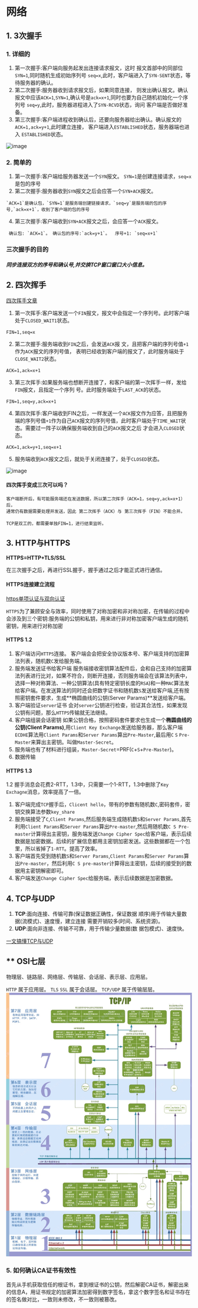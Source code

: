 # 网络
## 1. 3次握手
### 1. 详细的
1. 第一次握手:客户端向服务起发出连接请求报文，这时
报文首部中的同部位`SYN=1`,同时随机生成初始序列号 `seq=x`,此时，客户端进入了`SYN-SENT`状态，等待服务器的确认。
2. 第二次握手:服务器收到请求报文后，如果同意连接， 则发出确认报文。确认报文中应该`ACK=1`,`SYN=1`,确认号是`ack=x+1`,同时也要为自己随机初始化一个序列号
`seq=y`,此时，服务器进程进入了`SYN-RCVD`状态，询问 客户端是否做好准备。
3. 第三次握手:客户端进程收到确认后，还要向服务器给出确认。确认报文的`ACK=1,ack=y+1`,此时建立连接， 客户端进入`ESTABLISHED`状态，服务器端也进入 `ESTABLISHED`状态。

![image](https://user-images.githubusercontent.com/16182908/199427891-8404aee7-2daf-4b1e-a276-9c9e82da0103.png)

### 2. 简单的
1. 第一次握手:客户端给服务器发送一个`SYN`报文。 `SYN=1`是创建连接请求，`seq=x`是包的序号
2. 第二次握手:服务器收到`SYN`报文之后会应答一个`SYN+ACK`报文。

```
`ACK=1`是确认包，`SYN=1`是服务端创建链接请求，`seq=y`是服务端的包的序号,`ack=x+1`，收到了客户端的包的序号
```
4. 第三次握手:客户端收到`SYN+ACK`报文之后，会应答一个`ACK`报文。

```
 确认包: `ACK=1`。 确认包的序号:`ack=y+1`。  序号+1: `seq=x+1`
 ```


### 三次握手的目的

##### 同步连接双方的**序号**和**确认号**,并交换**TCP窗口窗口大小信息**。


## 2. 四次挥手

[四次挥手文章](https://blog.csdn.net/xyxyxyxyxyxyx/article/details/126183958?spm=1001.2101.3001.6661.1&utm_medium=distribute.pc_relevant_t0.none-task-blog-2%7Edefault%7EYuanLiJiHua%7EPosition-1-126183958-blog-81612379.pc_relevant_3mothn_strategy_and_data_recovery&depth_1-utm_source=distribute.pc_relevant_t0.none-task-blog-2%7Edefault%7EYuanLiJiHua%7EPosition-1-126183958-blog-81612379.pc_relevant_3mothn_strategy_and_data_recovery&utm_relevant_index=1)

1. 第一次挥手:客户端发送一个`FIN`报文，报文中会指定一个序列号。此时客户端处于`CLOSED_WAIT1`状态。

```
FIN=1,seq=x
```
2. 第二次握手:服务端收到`FIN`之后，会发送`ACK`报 文，且把客户端的序列号值`+1`作为`ACK`报文的序列号值， 表明已经收到客户端的报文了，此时服务端处于 `CLOSE_WAIT2`状态。

```
ACK=1,ack=x+1
```
3. 第三次挥手:如果服务端也想断开连接了，和客户端的第一次挥手一样，发给`FIN`报文，且指定一个序列 号。此时服务端处于`LAST_ACK`的状态。

```
FIN=1,seq=y,ack=x+1
```
4. 第四次挥手:客户端收到FIN之后，一样发送一个`ACK`报文作为应答，且把服务端的序列号值`+1`作为自己`ACK`报文的序列号值，此时客户端处于`TIME_WAIT`状 态。需要过一阵子以确保服务端收到自己的`ACK`报文之后 才会进入`CLOSED`状态。

```
ACK=1,ack=y+1,seq=x+1
```
5. 服务端收到`ACK`报文之后，就处于关闭连接了，处于`CLOSED`状态。

![image](https://user-images.githubusercontent.com/16182908/199430419-f7747cb1-8a63-4811-9dbd-67852ca0d887.png)



#### 四次挥手变成三次可以吗？

```
客户端断开后，有可能服务端还在发送数据，所以第二次挥手（ACK=1，seq=y,ack=x+1）后，
通常仍有数据需要处理并发送，因此 第二次挥手（ACK）与 第三次挥手（FIN）不能合并。

TCP是双工的，都需要单独FIN=1，进行结束监听。
```

## 3. HTTP与HTTPS
**HTTPS=HTTP+TLS/SSL**

在三次握手之后，再进行SSL握手，握手通过之后才能正式进行通信。


#### HTTPS连接建立流程

[https单项认证与双向认证](https://blog.csdn.net/foshengtang/article/details/109111119?utm_medium=distribute.pc_relevant.none-task-blog-BlogCommendFromMachineLearnPai2-1.control&dist_request_id=&depth_1-utm_source=distribute.pc_relevant.none-task-blog-BlogCommendFromMachineLearnPai2-1.control)

 `HTTPS`为了兼顾安全与效率，同时使用了对称加密和非对称加密，在传输的过程中会涉及到三个密钥:服务端的公钥和私钥，用来进行非对称加密客户端生成的随机密钥，用来进行对称加密
 
#### HTTPS 1.2
 
1. 客户端访问`HTTPS`连接。
客户端会会把安全协议版本号、客户端支持的加密算法列表，随机数`C`发给服务端。
2. 服务端发送证书给客户端
服务端接收密钥算法配件后，会和自己支持的加密算法列表进行比对，如果不符合，则断开连接，否则服务端会在该算法列表中，选择一种对称算法、一种公钥算法(具有特定密钥⻓度的`RSA`)和一种`MAC`算法发给客户端。在发送算法的同时还会把数字证书和随机数`S`发送给客户端,还有按照密钥套件要求，生成**椭圆曲线的公钥(Server Params)**发送给客户端。
3. 客户端验证`server`证书
会对`server`公钥进行检查，验证其合法性，如果发现公钥有问题，那么`HTTPS`传输就无法继续。
4. 客户端组装会话密钥
如果公钥合格，按照密码套件要求也生成一个**椭圆曲线的公钥(Client Params)**,用`Client Key Exchange`发送给服务器，那么客户端`ECDHE`算法用`Client Params`和`Server Params`算出`Pre-Master`,最后用`C` `S` `Pre-Master`来算出主密钥。叫做`Master-Secret`。
1. 服务端也有了材料进行组装，`Master-Secret`=PRF(`C`+`S`+`Pre-Master`)。
2. 数据传输

#### HTTPS 1.3

1.2 握手消息会花费2-RTT，1.3中，只需要一个1-RTT，1.3中删除了`Key Exchagne`消息，效率提高了一倍。

1. 客户端完成`TCP`握手后，`Clicent hello`，带有的参数有随机数`C`,密码套件，密钥交换算法参数`key_share`
2. 服务端接受了`C`,`Client Params`,然后服务端生成随机数`S`和`Server Params`,首先利用`Client Params`和`Server Params`算出`Pre-master`,然后用随机数`C S Pre-master`计算得出主密钥，服务端发送`Change Cipher Spec`给客户端，表示后续数据是加密数据。后续的扩展信息都用主密钥加密发送。这些数据都在一个包里，所以省掉了`1-RTT`。提高了效率。
3. 客户端首先受到随机数`S`和`Server Params`,`Client Params`和`Server Params`算出`Pre-master`，然后利用`C S pre-master`计算得出主密钥，后续的接受到的数据用主密钥解密即可。
4. 客户端发送`Change Cipher Spec`给服务端，表示后续数据是加密数据。



## 4. TCP与UDP

1. **TCP**:面向连接、传输可靠(保证数据正确性，保证数据 顺序)用于传输大量数据(流模式)、速度慢，建立连接 需要开销较多(时间、系统资源)。
2. **UDP**:面向非连接、传输不可靠，用于传输少量数据(数 据包模式)、速度快。

[一文搞懂TCP与UDP](https://www.cnblogs.com/fundebug/p/differences-of-tcp-and-udp.html)


## ** OSI七层
物理层、链路层、网络层、传输层、会话层、表示层、应用层。

`HTTP` 属于应用层。
`TLS` `SSL` 属于会话层。
`TCP/UDP` 属于传输层层。
![](media/16151817606779.jpg)


### 5. 如何确认CA证书有效性

首先从手机获取信任的根证书，拿到根证书的公钥，然后解密CA证书，解密出来的信息A，用证书规定的加密算法加密得到数字签名，拿这个数字签名和证书存在的签名做对比，一致则未修改，不一致则被篡改。
